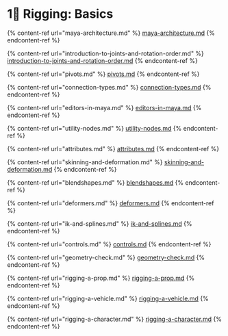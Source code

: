 # 1⃣ Rigging: Basics

{% content-ref url="maya-architecture.md" %}
[maya-architecture.md](maya-architecture.md)
{% endcontent-ref %}

{% content-ref url="introduction-to-joints-and-rotation-order.md" %}
[introduction-to-joints-and-rotation-order.md](introduction-to-joints-and-rotation-order.md)
{% endcontent-ref %}

{% content-ref url="pivots.md" %}
[pivots.md](pivots.md)
{% endcontent-ref %}

{% content-ref url="connection-types.md" %}
[connection-types.md](connection-types.md)
{% endcontent-ref %}

{% content-ref url="editors-in-maya.md" %}
[editors-in-maya.md](editors-in-maya.md)
{% endcontent-ref %}

{% content-ref url="utility-nodes.md" %}
[utility-nodes.md](utility-nodes.md)
{% endcontent-ref %}

{% content-ref url="attributes.md" %}
[attributes.md](attributes.md)
{% endcontent-ref %}

{% content-ref url="skinning-and-deformation.md" %}
[skinning-and-deformation.md](skinning-and-deformation.md)
{% endcontent-ref %}

{% content-ref url="blendshapes.md" %}
[blendshapes.md](blendshapes.md)
{% endcontent-ref %}

{% content-ref url="deformers.md" %}
[deformers.md](deformers.md)
{% endcontent-ref %}

{% content-ref url="ik-and-splines.md" %}
[ik-and-splines.md](ik-and-splines.md)
{% endcontent-ref %}

{% content-ref url="controls.md" %}
[controls.md](controls.md)
{% endcontent-ref %}

{% content-ref url="geometry-check.md" %}
[geometry-check.md](geometry-check.md)
{% endcontent-ref %}

{% content-ref url="rigging-a-prop.md" %}
[rigging-a-prop.md](rigging-a-prop.md)
{% endcontent-ref %}

{% content-ref url="rigging-a-vehicle.md" %}
[rigging-a-vehicle.md](rigging-a-vehicle.md)
{% endcontent-ref %}

{% content-ref url="rigging-a-character.md" %}
[rigging-a-character.md](rigging-a-character.md)
{% endcontent-ref %}
